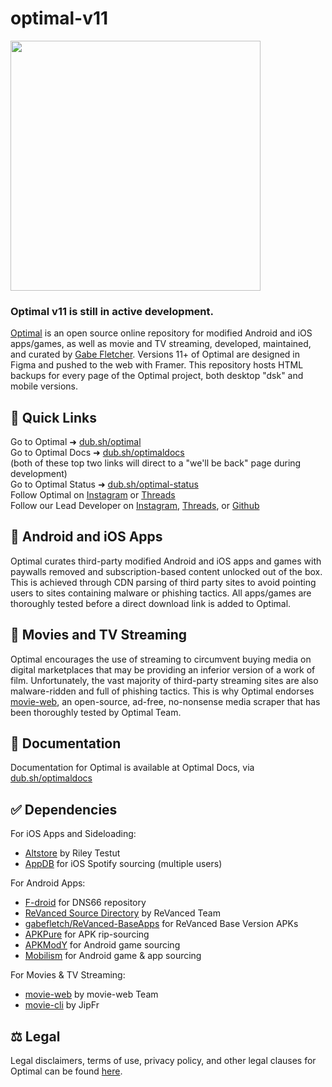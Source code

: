 # optimal-v11
<img src="https://github.com/gabefletch/optimal-v11/assets/38300939/b93421c5-b4f4-4110-87a3-630b4a1d141a" width=400>


### Optimal v11 is still in active development.

[Optimal](https://dub.sh/optimal) is an open source online repository for modified Android and iOS apps/games, as well as movie and TV streaming, developed, maintained, and curated by [Gabe Fletcher](https://dub.sh/gabe). Versions 11+ of Optimal are designed in Figma and pushed to the web with Framer. This repository hosts HTML backups for every page of the Optimal project, both desktop "dsk" and mobile versions.

## 🔗 Quick Links
Go to Optimal ➜ [dub.sh/optimal](https://dub.sh/optimal)<br>
Go to Optimal Docs ➜ [dub.sh/optimaldocs](https://dub.sh/optimaldocs)<br>
(both of these top two links will direct to a "we'll be back" page during development)<br>
Go to Optimal Status ➜ [dub.sh/optimal-status](https://dub.sh/optimal-status)<br>
Follow Optimal on [Instagram](https://instagram.com/theoptimalproject) or [Threads](https://threads.net/theoptimalproject)<br>
Follow our Lead Developer on [Instagram](https://instagram.com/gabefletch), [Threads](https://threads.net/gabefletch), or [Github](https://github.com/gabefletch)<br>

## 📲 Android and iOS Apps
Optimal curates third-party modified Android and iOS apps and games with paywalls removed and subscription-based content unlocked out of the box. This is achieved through CDN parsing of third party sites to avoid pointing users to sites containing malware or phishing tactics. All apps/games are thoroughly tested before a direct download link is added to Optimal.

## 🍿 Movies and TV Streaming
Optimal encourages the use of streaming to circumvent buying media on digital marketplaces that may be providing an inferior version of a work of film. Unfortunately, the vast majority of third-party streaming sites are also malware-ridden and full of phishing tactics. This is why Optimal endorses [movie-web](https://github.com/movie-web/movie-web), an open-source, ad-free, no-nonsense media scraper that has been thoroughly tested by Optimal Team.

## 📒 Documentation
Documentation for Optimal is available at Optimal Docs, via [dub.sh/optimaldocs](https://dub.sh/optimaldocs)

## ✅ Dependencies
For iOS Apps and Sideloading:<br>
- [Altstore](https://altstore.io) by Riley Testut
- [AppDB](https://appdb.to) for iOS Spotify sourcing (multiple users)

For Android Apps:
- [F-droid](f-droid.org) for DNS66 repository
- [ReVanced Source Directory](revanced.app) by ReVanced Team
- [gabefletch/ReVanced-BaseApps](https://github.com/gabefletch/ReVanced-BaseApps) for ReVanced Base Version APKs
- [APKPure](https://m.apkpure.com) for APK rip-sourcing
- [APKModY](https://apkmody.io) for Android game sourcing
- [Mobilism](https://forum.mobilism.me) for Android game & app sourcing

For Movies & TV Streaming:
- [movie-web](https://github.com/movie-web/movie-web) by movie-web Team
- [movie-cli](https://github.com/JipFr/movie-cli) by JipFr

## ⚖️ Legal
Legal disclaimers, terms of use, privacy policy, and other legal clauses for Optimal can be found [here](https://dub.sh/optimal-legal).
